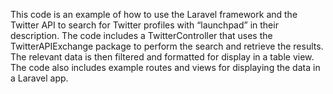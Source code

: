 This code is an example of how to use the Laravel framework and the Twitter API to search for Twitter profiles with “launchpad” in their description. The code includes a TwitterController that uses the TwitterAPIExchange package to perform the search and retrieve the results. The relevant data is then filtered and formatted for display in a table view. The code also includes example routes and views for displaying the data in a Laravel app.
